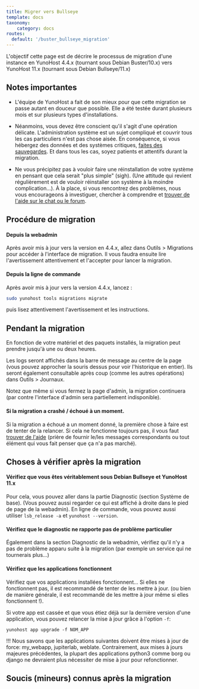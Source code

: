 ```yaml
---
title: Migrer vers Bullseye
template: docs
taxonomy:
    category: docs
routes:
  default: '/buster_bullseye_migration'
---
```


L'objectif cette page est de décrire le processus de migration d'une instance en YunoHost 4.4.x (tournant sous Debian Buster/10.x) vers YunoHost 11.x (tournant sous Debian Bullseye/11.x)

## Notes importantes

- L'équipe de YunoHost a fait de son mieux pour que cette migration se passe autant en douceur que possible. Elle a été testée durant plusieurs mois et sur plusieurs types d'installations.

- Néanmoins, vous devez être conscient qu'il s'agit d'une opération délicate. L'administration système est un sujet compliqué et couvrir tous les cas particuliers n'est pas chose aisée. En conséquence, si vous hébergez des données et des systèmes critiques, [faites des sauvegardes](/backup). Et dans tous les cas, soyez patients et attentifs durant la migration.

- Ne vous précipitez pas à vouloir faire une réinstallation de votre système en pensant que cela serait "plus simple" (sigh). (Une attitude qui revient régulièrement est de vouloir réinstaller son système à la moindre complication...). À la place, si vous rencontrez des problèmes, nous vous encourageons à investiguer, chercher à comprendre et [trouver de l'aide sur le chat ou le forum](/help).

## Procédure de migration

#### Depuis la webadmin

Après avoir mis à jour vers la version en 4.4.x, allez dans Outils > Migrations pour accéder à l'interface de migration. Il vous faudra ensuite lire l'avertissement attentivement et l'accepter pour lancer la migration.

#### Depuis la ligne de commande

Après avoir mis à jour vers la version 4.4.x, lancez : 

```bash
sudo yunohost tools migrations migrate
```

puis lisez attentivement l'avertissement et les instructions.

## Pendant la migration

En fonction de votre matériel et des paquets installés, la migration peut prendre jusqu'à une ou deux heures.

Les logs seront affichés dans la barre de message au centre de la page (vous pouvez approcher la souris dessus pour voir l'historique en entier). Ils seront également consultable après coup (comme les autres opérations) dans Outils > Journaux. 

Notez que même si vous fermez la page d'admin, la migration continuera (par contre l'interface d'admin sera partiellement indisponible).

#### Si la migration a crashé / échoué à un moment.

Si la migration a échoué a un moment donné, la première chose à faire est de tenter de la relancer. Si cela ne fonctionne toujours pas, il vous faut [trouver de l'aide](/help) (prière de fournir le/les messages correspondants ou tout élément qui vous fait penser que ça n'a pas marché).

## Choses à vérifier après la migration

#### Vérifiez que vous êtes véritablement sous Debian Bullseye et YunoHost 11.x

Pour cela, vous pouvez aller dans la partie Diagnostic (section Système de base). (Vous pouvez aussi regarder ce qui est affiché à droite dans le pied de page de la webadmin). En ligne de commande, vous pouvez aussi utiliser `lsb_release -a` et `yunohost --version`.

#### Vérifiez que le diagnostic ne rapporte pas de problème particulier

Également dans la section Diagnostic de la webadmin, vérifiez qu'il n'y a pas de problème apparu suite à la migration (par exemple un service qui ne tournerais plus...)

#### Vérifiez que les applications fonctionnent

Vérifiez que vos applications installées fonctionnent... Si elles ne fonctionnent pas, il est recommandé de tenter de les mettre à jour. (ou bien de manière générale, il est recommandé de les mettre à jour même si elles fonctionnent !).


Si votre app est cassée et que vous étiez déjà sur la dernière version d'une application, vous pouvez relancer la mise à jour grâce à l'option `-f`:
```
yunohost app upgrade -f NOM_APP
```

!!! Nous savons que les applications suivantes doivent être mises à jour de force: my_webapp, jupiterlab, weblate. Contrairement, aux mises à jours majeures précédentes, la plupart des applications python3 comme borg ou django ne devraient plus nécessiter de mise à jour pour refonctionner.

## Soucis (mineurs) connus après la migration

